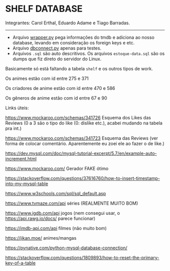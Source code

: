 # SHELF DATABASE

Integrantes: Carol Erthal, Eduardo Adame e Tiago Barradas.

---

- Arquivo [wrapper.py](./wrapper.py) pega informações do tmdb e adiciona ao nosso database, levando em consideração os foreign keys e etc. 
- Arquivo [dbconnect.py](./dbconnect.py) apenas para testes.
- Arquivos `.sql` são auto descritivos. Os arquivos `estoque-data.sql` são os dumps que fiz direto do servidor do Linux. 

Basicamente só está faltando a tabela `shelf` e os outros tipos de work.

Os animes estão com id entre 275 e 371

Os criadores de anime estão com id entre 470 e 586

Os gêneros de anime estão com id entre 67 e 90


Links úteis: 


<https://www.mockaroo.com/schemas/341726> Esquema dos Likes das Reviews (0 a 3 são o tipo do like (0: dislike etc.), acabei mudando na tabela pra int.)

<https://www.mockaroo.com/schemas/341723> Esquema das Reviews (ver forma de colocar comentário. Aparentemente eu zoei ele ao fazer o de like.)

<https://dev.mysql.com/doc/mysql-tutorial-excerpt/5.7/en/example-auto-increment.html>

<https://www.mockaroo.com/> Gerador FAKE ótimo

<https://stackoverflow.com/questions/37616760/how-to-insert-timestamp-into-my-mysql-table>

<https://www.w3schools.com/sql/sql_default.asp>

<https://www.tvmaze.com/api> séries (REALMENTE MUITO BOM)

<https://www.igdb.com/api> jogos  (nem consegui usar, o <https://api.rawg.io/docs/> parece funcionar)

<https://imdb-api.com/api> filmes (não muito bom)

<https://jikan.moe/> animes/mangas 

<https://pynative.com/python-mysql-database-connection/>

<https://stackoverflow.com/questions/1809893/how-to-reset-the-primary-key-of-a-table>